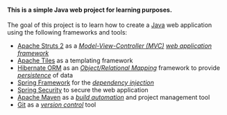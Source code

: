 #### This is a simple Java web project for learning purposes.

The goal of this project is to learn how to create a [Java](http://en.wikipedia.org/wiki/Java_%28programming_language%29)
web application using the following frameworks and tools:

- [Apache Struts 2](http://struts.apache.org/index.html) as a
[*Model-View-Controller (MVC)*](http://en.wikipedia.org/wiki/Model%E2%80%93view%E2%80%93controller)
[*web application framework*](http://en.wikipedia.org/wiki/Web_application_framework) 
- [Apache Tiles](http://tiles.apache.org/) as a templating framework
- [Hibernate ORM](http://hibernate.org/orm/) as an
[*Object/Relational Mapping*](http://en.wikipedia.org/wiki/Object-relational_mapping) framework
to provide [*persistence*](http://en.wikipedia.org/wiki/Persistence_%28computer_science%29) of data
- [Spring Framework](http://projects.spring.io/spring-framework/) for the
[*dependency injection*](http://en.wikipedia.org/wiki/Dependency_Injection)
- [Spring Security](http://projects.spring.io/spring-security/) to secure the web application
- [Apache Maven](http://maven.apache.org/) as a [*build automation*](http://en.wikipedia.org/wiki/Build_automation)
and project management tool
- [Git](http://git-scm.com/) as a [*version control*](http://en.wikipedia.org/wiki/Revision_control) tool 
